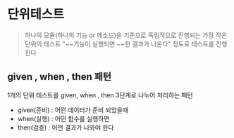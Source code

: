 # 단위테스트
> 하나의 모듈(하나의 기능 or 메소드)을 기준으로 독립적으로 진행되는 가장 작은 단위의 테스트 "~~기능이 실행되면 ~~한 결과가 나온다" 정도로 테스트를 진행한다

## given , when , then 패턴
1개의 단위 테스트를 given, when , then 3단계로 나누어 처리하는 패턴

* given(준비) : 어떤 데이터가 준비 되었을때
* when(실행) : 어떤 함수를 실행하면
* then(검증) : 어떤 결과가 나와야 한다

